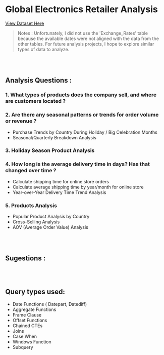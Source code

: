 
# Global Electronics Retailer Analysis
[View Dataset Here](https://app.mavenanalytics.io/datasets?dataStructure=Multiple+tables&tag=Retail)

> Notes :
Unfortunately, I did not use the 'Exchange_Rates' table because the available dates were not aligned with the data from the other tables. 
For future analysis projects, I hope to explore similar types of data to analyze.

<br><br>

## Analysis Questions :

### 1. What types of products does the company sell, and where are customers located ?

### 2. Are there any seasonal patterns or trends for order volume or revenue ?
   - Purchase Trends by Country During Holiday / Big Celebration Months
   - Seasonal/Quarterly Breakdown Analysis

### 3. Holiday Season Product Analysis

### 4. How long is the average delivery time in days? Has that changed over time ?
   - Calculate shipping time for online store orders
   - Calculate average shipping time by year/month for online store
   - Year-over-Year Delivery Time Trend Analysis

### 5. Products Analysis
   - Popular Product Analysis by Country
   - Cross-Selling Analysis
   - AOV (Average Order Value) Analysis



<br><br>

## Sugestions :


<br><br>


## Query types used:

- Date Functions ( Datepart, Datediff)
- Aggregate Functions
- Frame Clause
- Offset Functions
- Chained CTEs
- Joins 
- Case When
- Windows Function
- Subquery


